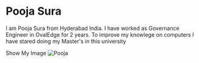 # Pooja Sura

I am Pooja Sura from Hyderabad India. I have worked as Governance Engineer in OvalEdge for 2 years. To improve my knowlege on computers I have stared doing my Master's in this university

Show My Image ![Pooja](C:\Users\S555254\Desktop\webapps-repos\Pooja.jpg)